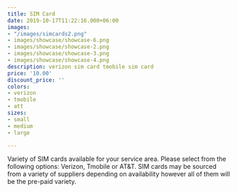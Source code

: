 ```yaml
---
title: SIM Card
date: 2019-10-17T11:22:16.000+06:00
images:
- "/images/simcards2.png"
- images/showcase/showcase-6.png
- images/showcase/showcase-2.png
- images/showcase/showcase-3.png
- images/showcase/showcase-4.png
description: verizon sim card tmobile sim card
price: '10.00'
discount_price: ''
colors:
- verizon
- tmobile
- att
sizes:
- small
- medium
- large

---
```

Variety of SIM cards available for your service area. Please select from the following options: Verizon, Tmobile or AT&T. SIM cards may be sourced from a variety of suppliers depending on availability however all of them will be the pre-paid variety. 